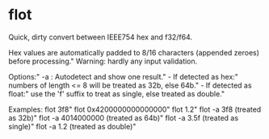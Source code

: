 # flot
Quick, dirty convert between IEEE754 hex and f32/f64.

Hex values are automatically padded to 8/16 characters (appended zeroes) before processing."
Warning: hardly any input validation.

Options:"
   -a :   Autodetect and show one result."
            - If detected as hex:"
                numbers of length <= 8 will be treated as 32b, else 64b."
            - If detected as float:"
                use the 'f' suffix to treat as single, else treated as double."

Examples:  flot 3f8"
           flot 0x4200000000000000"
           flot 1.2"
           flot -a 3f8         (treated as 32b)"
           flot -a 4014000000  (treated as 64b)"
           flot -a 3.5f        (treated as single)"
           flot -a 1.2         (treated as double)"
